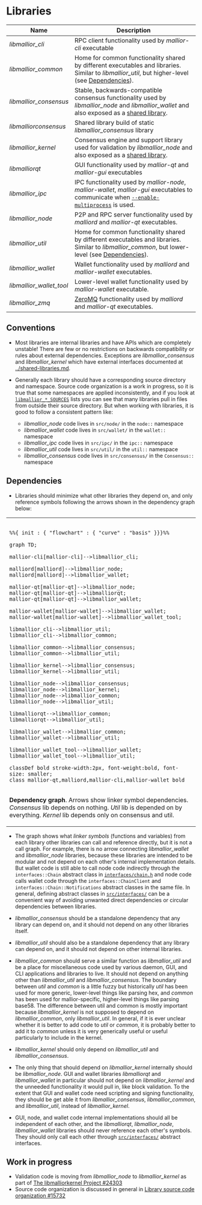 # Libraries

| Name                     | Description |
|--------------------------|-------------|
| *libmallior_cli*         | RPC client functionality used by *mallior-cli* executable |
| *libmallior_common*      | Home for common functionality shared by different executables and libraries. Similar to *libmallior_util*, but higher-level (see [Dependencies](#dependencies)). |
| *libmallior_consensus*   | Stable, backwards-compatible consensus functionality used by *libmallior_node* and *libmallior_wallet* and also exposed as a [shared library](../shared-libraries.md). |
| *libmalliorconsensus*    | Shared library build of static *libmallior_consensus* library |
| *libmallior_kernel*      | Consensus engine and support library used for validation by *libmallior_node* and also exposed as a [shared library](../shared-libraries.md). |
| *libmalliorqt*           | GUI functionality used by *mallior-qt* and *mallior-gui* executables |
| *libmallior_ipc*         | IPC functionality used by *mallior-node*, *mallior-wallet*, *mallior-gui* executables to communicate when [`--enable-multiprocess`](multiprocess.md) is used. |
| *libmallior_node*        | P2P and RPC server functionality used by *malliord* and *mallior-qt* executables. |
| *libmallior_util*        | Home for common functionality shared by different executables and libraries. Similar to *libmallior_common*, but lower-level (see [Dependencies](#dependencies)). |
| *libmallior_wallet*      | Wallet functionality used by *malliord* and *mallior-wallet* executables. |
| *libmallior_wallet_tool* | Lower-level wallet functionality used by *mallior-wallet* executable. |
| *libmallior_zmq*         | [ZeroMQ](../zmq.md) functionality used by *malliord* and *mallior-qt* executables. |

## Conventions

- Most libraries are internal libraries and have APIs which are completely unstable! There are few or no restrictions on backwards compatibility or rules about external dependencies. Exceptions are *libmallior_consensus* and *libmallior_kernel* which have external interfaces documented at [../shared-libraries.md](../shared-libraries.md).

- Generally each library should have a corresponding source directory and namespace. Source code organization is a work in progress, so it is true that some namespaces are applied inconsistently, and if you look at [`libmallior_*_SOURCES`](../../src/Makefile.am) lists you can see that many libraries pull in files from outside their source directory. But when working with libraries, it is good to follow a consistent pattern like:

  - *libmallior_node* code lives in `src/node/` in the `node::` namespace
  - *libmallior_wallet* code lives in `src/wallet/` in the `wallet::` namespace
  - *libmallior_ipc* code lives in `src/ipc/` in the `ipc::` namespace
  - *libmallior_util* code lives in `src/util/` in the `util::` namespace
  - *libmallior_consensus* code lives in `src/consensus/` in the `Consensus::` namespace

## Dependencies

- Libraries should minimize what other libraries they depend on, and only reference symbols following the arrows shown in the dependency graph below:

<table><tr><td>

```mermaid

%%{ init : { "flowchart" : { "curve" : "basis" }}}%%

graph TD;

mallior-cli[mallior-cli]-->libmallior_cli;

malliord[malliord]-->libmallior_node;
malliord[malliord]-->libmallior_wallet;

mallior-qt[mallior-qt]-->libmallior_node;
mallior-qt[mallior-qt]-->libmalliorqt;
mallior-qt[mallior-qt]-->libmallior_wallet;

mallior-wallet[mallior-wallet]-->libmallior_wallet;
mallior-wallet[mallior-wallet]-->libmallior_wallet_tool;

libmallior_cli-->libmallior_util;
libmallior_cli-->libmallior_common;

libmallior_common-->libmallior_consensus;
libmallior_common-->libmallior_util;

libmallior_kernel-->libmallior_consensus;
libmallior_kernel-->libmallior_util;

libmallior_node-->libmallior_consensus;
libmallior_node-->libmallior_kernel;
libmallior_node-->libmallior_common;
libmallior_node-->libmallior_util;

libmalliorqt-->libmallior_common;
libmalliorqt-->libmallior_util;

libmallior_wallet-->libmallior_common;
libmallior_wallet-->libmallior_util;

libmallior_wallet_tool-->libmallior_wallet;
libmallior_wallet_tool-->libmallior_util;

classDef bold stroke-width:2px, font-weight:bold, font-size: smaller;
class mallior-qt,malliord,mallior-cli,mallior-wallet bold
```
</td></tr><tr><td>

**Dependency graph**. Arrows show linker symbol dependencies. *Consensus* lib depends on nothing. *Util* lib is depended on by everything. *Kernel* lib depends only on consensus and util.

</td></tr></table>

- The graph shows what _linker symbols_ (functions and variables) from each library other libraries can call and reference directly, but it is not a call graph. For example, there is no arrow connecting *libmallior_wallet* and *libmallior_node* libraries, because these libraries are intended to be modular and not depend on each other's internal implementation details. But wallet code is still able to call node code indirectly through the `interfaces::Chain` abstract class in [`interfaces/chain.h`](../../src/interfaces/chain.h) and node code calls wallet code through the `interfaces::ChainClient` and `interfaces::Chain::Notifications` abstract classes in the same file. In general, defining abstract classes in [`src/interfaces/`](../../src/interfaces/) can be a convenient way of avoiding unwanted direct dependencies or circular dependencies between libraries.

- *libmallior_consensus* should be a standalone dependency that any library can depend on, and it should not depend on any other libraries itself.

- *libmallior_util* should also be a standalone dependency that any library can depend on, and it should not depend on other internal libraries.

- *libmallior_common* should serve a similar function as *libmallior_util* and be a place for miscellaneous code used by various daemon, GUI, and CLI applications and libraries to live. It should not depend on anything other than *libmallior_util* and *libmallior_consensus*. The boundary between _util_ and _common_ is a little fuzzy but historically _util_ has been used for more generic, lower-level things like parsing hex, and _common_ has been used for mallior-specific, higher-level things like parsing base58. The difference between util and common is mostly important because *libmallior_kernel* is not supposed to depend on *libmallior_common*, only *libmallior_util*. In general, if it is ever unclear whether it is better to add code to *util* or *common*, it is probably better to add it to *common* unless it is very generically useful or useful particularly to include in the kernel.


- *libmallior_kernel* should only depend on *libmallior_util* and *libmallior_consensus*.

- The only thing that should depend on *libmallior_kernel* internally should be *libmallior_node*. GUI and wallet libraries *libmalliorqt* and *libmallior_wallet* in particular should not depend on *libmallior_kernel* and the unneeded functionality it would pull in, like block validation. To the extent that GUI and wallet code need scripting and signing functionality, they should be get able it from *libmallior_consensus*, *libmallior_common*, and *libmallior_util*, instead of *libmallior_kernel*.

- GUI, node, and wallet code internal implementations should all be independent of each other, and the *libmalliorqt*, *libmallior_node*, *libmallior_wallet* libraries should never reference each other's symbols. They should only call each other through [`src/interfaces/`](`../../src/interfaces/`) abstract interfaces.

## Work in progress

- Validation code is moving from *libmallior_node* to *libmallior_kernel* as part of [The libmalliorkernel Project #24303](https://github.com/mallior/mallior/issues/24303)
- Source code organization is discussed in general in [Library source code organization #15732](https://github.com/mallior/mallior/issues/15732)
